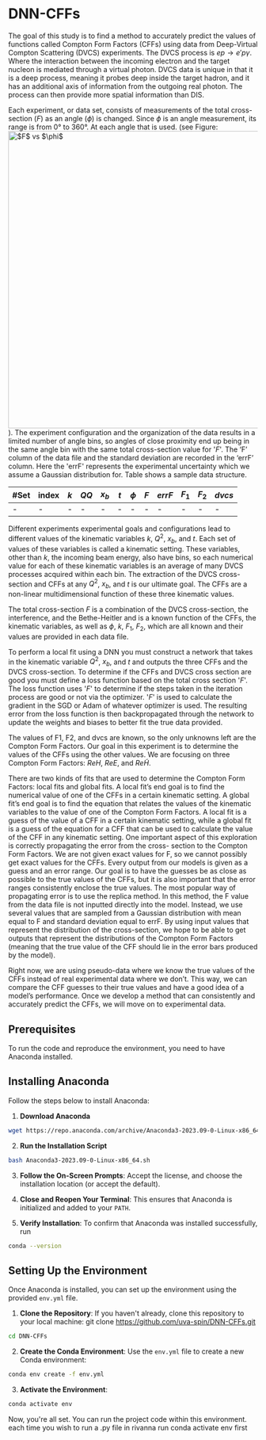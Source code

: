 # DNN-CFFs

The goal of this study is to find a method to accurately predict the values of functions called Compton Form Factors (CFFs) using data from Deep-Virtual Compton Scattering (DVCS) experiments. The DVCS process is $ep\to e' p \gamma$.  Where the interaction between the incoming electron and the target nucleon is mediated through a virtual photon. DVCS data is unique in that it is a deep process, meaning it probes deep inside the target hadron, and it has an additional axis of information from the outgoing real photon.  The process can then provide more spatial information than DIS.

Each experiment, or data set, consists of measurements of the total cross-section ($F$) as an angle ($\phi$) is changed. Since $\phi$ is an angle measurement, its range is from 0° to 360°. At each angle that is used.  (see Figure:  <img width="600" alt=" $F$ vs $\phi$ " src="https://github.com/uva-spin/DNN-CFFs/files/12543136/FvsPhi_Sample.pdf">).
The experiment configuration and the organization of the data results in a limited number of angle bins, so angles of close proximity end up being in the same angle bin with the same total cross-section value for '$F$'. The ‘F’ column of the data file and the standard deviation are recorded in the ‘errF’ column.  Here the 'errF' represents the experimental uncertainty which we assume a Gaussian distribution for. Table shows a sample data structure.


| #Set | index | $k$ | $QQ$ | $x_b$ | $t$ | $\phi$ | $F$ | $errF$ | $F_1$ | $F_2$ |	$dvcs$ |
| --- | --- | --- | --- | --- | --- | --- | --- | --- | --- | --- | --- |
| - | - | - | - | - | - | - | - | - | - | - | - |

Different experiments experimental goals and configurations lead to different values of the kinematic variables $k$, $Q^2$, $x_b$, and $t$. Each set of values of these variables is called a kinematic setting.  These variables, other than $k$, the incoming beam energy, also have bins, so each numerical value for each of these kinematic variables is an average of many DVCS processes acquired within each bin.  The extraction of the DVCS cross-section and CFFs at any $Q^2$, $x_b$, and $t$ is our ultimate goal.  The CFFs are a non-linear multidimensional function of these three kinematic values.

The total cross-section $F$ is a combination of the DVCS cross-section, the interference, and the Bethe-Heitler and is a known function of the CFFs, the kinematic variables, as well as $\phi$, $k$, $F_1$, $F_2$, which are all known and their values are provided in each data file.

To perform a local fit using a DNN you must construct a network that takes in the kinematic variable $Q^2$, $x_b$, and $t$ and outputs the three CFFs and the DVCS cross-section.  To determine if the CFFs and DVCS cross section are good you must define a loss function based on the total cross section '$F$'.  The loss function uses '$F$' to determine if the steps taken in the iteration process are good or not via the optimizer.  '$F$' is used to calculate the gradient in the SGD or Adam of whatever optimizer is used.  The resulting error from the loss function is then backpropagated through the network to update the weights and biases to better fit the true data provided.

The values of F1, F2, and dvcs are known, so the only unknowns left are the Compton Form Factors. Our goal in this experiment is to determine the values of the CFFs using the other values. We are focusing on three Compton Form Factors: $ReH$, $ReE$, and $Re\tilde{H}$.

There are two kinds of fits that are used to determine the Compton Form Factors: local fits and global fits. A local fit’s end goal is to find the numerical value of one of the CFFs in a certain kinematic setting. A global fit’s end goal is to find the equation that relates the values of the kinematic variables to the value of one of the Compton Form Factors. A local fit is a guess of the value of a CFF in a certain kinematic setting, while a global fit is a guess of the equation for a CFF that can be used to calculate the value of the CFF in any kinematic setting.
One important aspect of this exploration is correctly propagating the error from the cross- section to the Compton Form Factors. We are not given exact values for F, so we cannot possibly get exact values for the CFFs. Every output from our models is given as a guess and an error range. Our goal is to have the guesses be as close as possible to the true values of the CFFs, but it is also important that the error ranges consistently enclose the true values.
The most popular way of propagating error is to use the replica method. In this method, the F value from the data file is not inputted directly into the model. Instead, we use several values that are sampled from a Gaussian distribution with mean equal to F and standard deviation equal to errF. By using input values that represent the distribution of the cross-section, we hope to be able to get outputs that represent the distributions of the Compton Form Factors (meaning that the true value of the CFF should lie in the error bars produced by the model).

Right now, we are using pseudo-data where we know the true values of the CFFs instead of real experimental data where we don’t. This way, we can compare the CFF guesses to their true values and have a good idea of a model’s performance. Once we develop a method that can consistently and accurately predict the CFFs, we will move on to experimental data.


## Prerequisites

To run the code and reproduce the environment, you need to have Anaconda installed.

## Installing Anaconda

Follow the steps below to install Anaconda:

1. **Download Anaconda**
```bash
wget https://repo.anaconda.com/archive/Anaconda3-2023.09-0-Linux-x86_64.sh
```

2. **Run the Installation Script**
```bash
bash Anaconda3-2023.09-0-Linux-x86_64.sh
```

3. **Follow the On-Screen Prompts**: 
Accept the license, and choose the installation location (or accept the default).

4. **Close and Reopen Your Terminal**: 
This ensures that Anaconda is initialized and added to your `PATH`.

5. **Verify Installation**:
To confirm that Anaconda was installed successfully, run
```bash
conda --version
```

## Setting Up the Environment

Once Anaconda is installed, you can set up the environment using the provided `env.yml` file.

1. **Clone the Repository**:
If you haven't already, clone this repository to your local machine:
git clone https://github.com/uva-spin/DNN-CFFs.git
```bash
cd DNN-CFFs
```

2. **Create the Conda Environment**:
Use the `env.yml` file to create a new Conda environment:
```bash
conda env create -f env.yml
```

3. **Activate the Environment**:
```bash
conda activate env
```

Now, you're all set. You can run the project code within this environment. each time you wish
to run a .py file in rivanna run conda activate env first